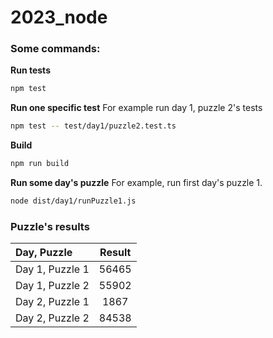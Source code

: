 # 2023_node

### Some commands:

__Run tests__
```bash
npm test
```

__Run one specific test__
For example run  day 1, puzzle 2's tests
```bash
npm test -- test/day1/puzzle2.test.ts
```

__Build__
```bash
npm run build
```

__Run some day's puzzle__
For example, run first day's puzzle 1.
```bash
node dist/day1/runPuzzle1.js
```


### Puzzle's results

| Day, Puzzle | Result |
| :--- | :---: |
| Day 1, Puzzle 1 | 56465 |
| Day 1, Puzzle 2 | 55902 |
| Day 2, Puzzle 1 | 1867 |
| Day 2, Puzzle 2 | 84538 |
